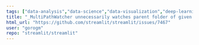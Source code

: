 ```yaml
---
tags: ["data-analysis","data-science","data-visualization","deep-learning","developer-tools","machine-learning","priorityP3","python","statusconfirmed","streamlit","typebug"]
title: "_MultiPathWatcher unnecessarily watches parent folder of given path"
html_url: "https://github.com/streamlit/streamlit/issues/7467"
user: "gorogm"
repo: "streamlit/streamlit"
---
```



